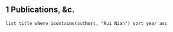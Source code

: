 
## 1 Publications, &c.
```dataview
list title where icontains(authors, "Rui Nian") sort year asc
```